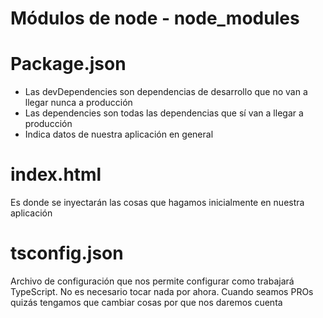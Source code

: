 # Módulos de node - node_modules

# Package.json
- Las devDependencies son dependencias de desarrollo que no van a llegar nunca a producción
- Las dependencies son todas las dependencias que sí van a llegar a producción
- Indica datos de nuestra aplicación en general

# index.html
Es donde se inyectarán las cosas que hagamos inicialmente en nuestra aplicación

# tsconfig.json
Archivo de configuración que nos permite configurar como trabajará TypeScript. No es necesario
tocar nada por ahora. Cuando seamos PROs quizás tengamos que cambiar cosas por que nos daremos
cuenta